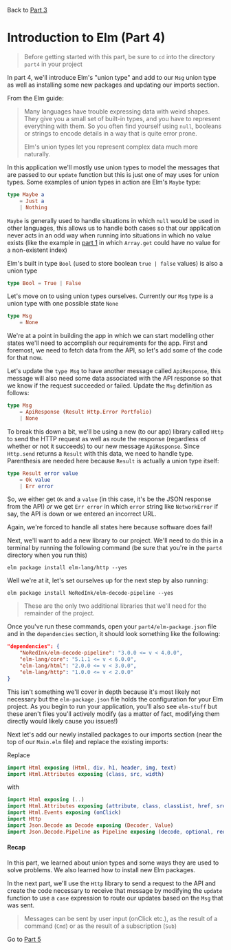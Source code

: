 
Back to [Part 3](../part3/README.md)

# Introduction to Elm (Part 4)

>Before getting started with this part, be sure to `cd` into the directory `part4` in your project

In part 4, we'll introduce Elm's "union type" and add to our `Msg` union type as well as installing some new packages
and updating our imports section.

From the Elm guide:
>Many languages have trouble expressing data with weird shapes. They give you a small set of built-in types, and you have to represent everything with them. So you often find yourself using `null`, booleans or strings to encode details in a way that is quite error prone.
>
>Elm's union types let you represent complex data much more naturally.

In this application we'll mostly use union types to model the messages that are passed to
our `update` function but this is just one of may uses for union types. Some examples of union types in
action are Elm's `Maybe` type:

```elm
type Maybe a
    = Just a
    | Nothing
```

`Maybe` is generally used to handle situations in which `null` would be used in other languages, this allows
us to handle both cases so that our application never acts in an odd way when running into situations in
which no value exists (like the example in [part 1](https://github.com/Elm-Detroit/elm-workshop/blob/master/part1/README.md#array) in which `Array.get` could have no value for a non-existent
index)

Elm's built in type `Bool` (used to store boolean `true | false` values) is also a union type

```elm
type Bool = True | False
```

Let's move on to using union types ourselves. Currently our `Msg` type is a union type with one possible
state `None`

```elm
type Msg
    = None
```

We're at a point in building the app in which we can start modelling other states we'll need to accomplish
our requirements for the app. First and foremost, we need to fetch data from the API, so let's add some of the code
 for that now.
 
Let's update the `type Msg` to have another message called `ApiResponse`, this message will also need some data associated
with the API response so that we know if the request succeeded or failed. Update the `Msg` definition as follows:

```elm
type Msg
    = ApiResponse (Result Http.Error Portfolio)
    | None
```

To break this down a bit, we'll be using a new (to our app) library called `Http` to send the HTTP request as well as
route the response (regardless of whether or not it succeeds) to our new message `ApiResponse`. Since `Http.send` 
returns a `Result` with this data, we need to handle type. Parenthesis are needed here because `Result` is actually
a union type itself:

```elm
type Result error value
    = Ok value
    | Err error
```

So, we either get `Ok` and a `value` (in this case, it's be the JSON response from the API) _or_ we get `Err error` in 
which `error` string like `NetworkError` if say, the API is down or we entered an incorrect URL. 

Again, we're forced to handle all states here because software does fail!

Next, we'll want to add a new library to our project. We'll need to do this in a terminal by running the following
command (be sure that you're in the `part4` directory when you run this)

`elm package install elm-lang/http --yes`

Well we're at it, let's set ourselves up for the next step by also running:

`elm package install NoRedInk/elm-decode-pipeline --yes`

>These are the only two additional libraries that we'll need for the remainder of the project.

Once you've run these commands, open your `part4/elm-package.json` file and in the `dependencies` section, it
should look something like the following: 

```json
"dependencies": {
    "NoRedInk/elm-decode-pipeline": "3.0.0 <= v < 4.0.0",
    "elm-lang/core": "5.1.1 <= v < 6.0.0",
    "elm-lang/html": "2.0.0 <= v < 3.0.0",
    "elm-lang/http": "1.0.0 <= v < 2.0.0"
}
```

This isn't something we'll cover in depth because it's most likely not necessary but the `elm-package.json`
file holds the configuration for your Elm project. As you begin to run your application, you'll also see `elm-stuff` but
these aren't files you'll actively modify (as a matter of fact, modifying them directly would likely cause you issues!)

Next let's add our newly installed packages to our imports section (near the top of our `Main.elm` file) and replace the
existing imports: 

Replace

```elm
import Html exposing (Html, div, h1, header, img, text)
import Html.Attributes exposing (class, src, width)
```

with

```elm
import Html exposing (..)
import Html.Attributes exposing (attribute, class, classList, href, src, target, type_, width)
import Html.Events exposing (onClick)
import Http
import Json.Decode as Decode exposing (Decoder, Value)
import Json.Decode.Pipeline as Pipeline exposing (decode, optional, required)
```

#### Recap
In this part, we learned about union types and some ways they are used to solve problems. We also learned how to install
new Elm packages. 

In the next part, we'll use the `Http` library to send a request to the API and create the code necessary to receive that
message by modifying the `update` function to use a `case` expression to route our updates based on the `Msg` that was
sent.

>Messages can be sent by user input (onClick etc.), as the result of a command (`Cmd`) or as the result of a subscription 
(`Sub`)  

Go to [Part 5](../part5/README.md)